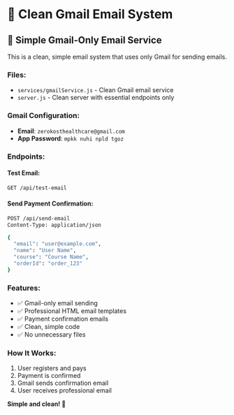 # 🎯 Clean Gmail Email System

## 📧 **Simple Gmail-Only Email Service**

This is a clean, simple email system that uses only Gmail for sending emails.

### **Files:**
- `services/gmailService.js` - Clean Gmail email service
- `server.js` - Clean server with essential endpoints only

### **Gmail Configuration:**
- **Email**: `zerokosthealthcare@gmail.com`
- **App Password**: `mpkk nuhi npld tgoz`

### **Endpoints:**

#### **Test Email:**
```bash
GET /api/test-email
```

#### **Send Payment Confirmation:**
```bash
POST /api/send-email
Content-Type: application/json

{
  "email": "user@example.com",
  "name": "User Name",
  "course": "Course Name",
  "orderId": "order_123"
}
```

### **Features:**
- ✅ Gmail-only email sending
- ✅ Professional HTML email templates
- ✅ Payment confirmation emails
- ✅ Clean, simple code
- ✅ No unnecessary files

### **How It Works:**
1. User registers and pays
2. Payment is confirmed
3. Gmail sends confirmation email
4. User receives professional email

**Simple and clean! 🚀**